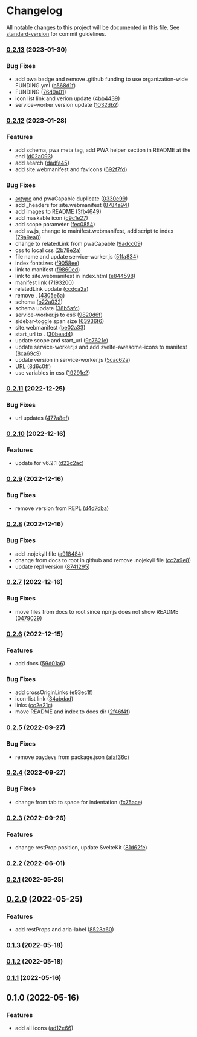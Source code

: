 # Changelog

All notable changes to this project will be documented in this file. See [standard-version](https://github.com/conventional-changelog/standard-version) for commit guidelines.

### [0.2.13](https://github.com/shinokada/svelte-awesome-icons/compare/v0.2.12...v0.2.13) (2023-01-30)


### Bug Fixes

* add pwa badge and remove .github funding to use organization-wide FUNDING.yml ([b568d1f](https://github.com/shinokada/svelte-awesome-icons/commit/b568d1f22dce14436106a589c1a07f34a5ffeb9f))
* FUNDING ([76d0a01](https://github.com/shinokada/svelte-awesome-icons/commit/76d0a0155665c437f262c877781dd9c349235a3e))
* icon list link and verion update ([4bb4439](https://github.com/shinokada/svelte-awesome-icons/commit/4bb4439b28869a6441af763d36164a846ac29033))
* service-worker version update ([1032db2](https://github.com/shinokada/svelte-awesome-icons/commit/1032db21817a252e96c946e2cc1f0a2522f1a727))

### [0.2.12](https://github.com/shinokada/svelte-awesome-icons/compare/v0.2.11...v0.2.12) (2023-01-28)


### Features

* add schema, pwa meta tag, add PWA helper section in README at the end ([d02a093](https://github.com/shinokada/svelte-awesome-icons/commit/d02a09391b8bd7c78d287029487718cbcda4baea))
* add search ([dadfa45](https://github.com/shinokada/svelte-awesome-icons/commit/dadfa4592396059acdfdbc6f09d328d2671a6241))
* add site.webmanifest and favicons ([692f7fd](https://github.com/shinokada/svelte-awesome-icons/commit/692f7fd07095e07d9a4900fe6092fdd980b6b8ed))


### Bug Fixes

* [@type](https://github.com/type) and pwaCapable duplicate ([0330e99](https://github.com/shinokada/svelte-awesome-icons/commit/0330e99f020742485a4564ee6056a07c56850129))
* add _headers for site.webmanifest ([8784a94](https://github.com/shinokada/svelte-awesome-icons/commit/8784a94620785a2995f50e457f88fa4edea8b0bc))
* add images to README ([3fb4649](https://github.com/shinokada/svelte-awesome-icons/commit/3fb464959dfa09960b17141a2eff7c9123d958f0))
* add maskable icon ([c9c1e27](https://github.com/shinokada/svelte-awesome-icons/commit/c9c1e277ae48b6bc32f6dbdcf8b93c599b0020fc))
* add scope parameter ([fec0854](https://github.com/shinokada/svelte-awesome-icons/commit/fec085487c804d16e0264afea02d9008e21fefc7))
* add sw.js, change to mainifest.webmanifest, add script to index ([79a9ea0](https://github.com/shinokada/svelte-awesome-icons/commit/79a9ea0f8796dc03ed0da705efe27b9a28802ec3))
* change to relatedLink from pwaCapable ([9adcc09](https://github.com/shinokada/svelte-awesome-icons/commit/9adcc097b6a2db4694327d2e7f35673468aa1e33))
* css to local css ([2b78e2a](https://github.com/shinokada/svelte-awesome-icons/commit/2b78e2aed79980e21ffd2df61ddb30f610803928))
* file name and update service-worker.js ([51fa834](https://github.com/shinokada/svelte-awesome-icons/commit/51fa83467c4a25a72a52bc58180c211119a74166))
* index fontsizes ([f9058ee](https://github.com/shinokada/svelte-awesome-icons/commit/f9058ee2e02fdda8cb591d21b79530809fcee433))
* link to manifest ([f9860ed](https://github.com/shinokada/svelte-awesome-icons/commit/f9860edab4a96673fe1cabbed8695569ea866b66))
* link to site.webmanifest in index.html ([e844598](https://github.com/shinokada/svelte-awesome-icons/commit/e84459809293f3593874cfd2498e0ba9932b5938))
* manifest link ([7193200](https://github.com/shinokada/svelte-awesome-icons/commit/71932008ca370cf2660ae64ed36e5112f98aefa1))
* relatedLink update ([ccdca2a](https://github.com/shinokada/svelte-awesome-icons/commit/ccdca2a13ed6f5da5bc7501d35f243125f997702))
* remove , ([4305e6a](https://github.com/shinokada/svelte-awesome-icons/commit/4305e6a12525611afded8a5213fe859b9c942a93))
* schema ([b22a032](https://github.com/shinokada/svelte-awesome-icons/commit/b22a032d379cfdec7acd15b6b31746ece51ab3c2))
* schema update ([38b5afc](https://github.com/shinokada/svelte-awesome-icons/commit/38b5afc462f75f1759f02931298cace6878224b9))
* service-worker.js to es6 ([9820d6f](https://github.com/shinokada/svelte-awesome-icons/commit/9820d6f40ba8fb17f35bc8f16310bd1770e6133d))
* sidebar-toggle span size ([63936f6](https://github.com/shinokada/svelte-awesome-icons/commit/63936f684d4fdef28142b095b2c07e4bb24af98d))
* site.webmanifest ([be02a33](https://github.com/shinokada/svelte-awesome-icons/commit/be02a337c4abaa77b4c92934eb97744e0c58885b))
* start_url to . ([30bead4](https://github.com/shinokada/svelte-awesome-icons/commit/30bead4a8d05d455c8d6df9374788a91947ae621))
* update scope and start_url ([9c7621e](https://github.com/shinokada/svelte-awesome-icons/commit/9c7621ea4be90c8e21c21ed81727c32aa222aff6))
* update service-worker.js and add svelte-awesome-icons to manifest ([8ca69c9](https://github.com/shinokada/svelte-awesome-icons/commit/8ca69c994e51c35e89b6230e1786ef4c32af22f8))
* update version in service-worker.js ([5cac62a](https://github.com/shinokada/svelte-awesome-icons/commit/5cac62af7dd336dd2932819e9c925f9e88f89735))
* URL ([8d6c0ff](https://github.com/shinokada/svelte-awesome-icons/commit/8d6c0fff2ece62202bba31cd51128a0cc554f422))
* use variables in css ([19291e2](https://github.com/shinokada/svelte-awesome-icons/commit/19291e2e41ed0f09e72f62a8d8cfb83fd24f0304))

### [0.2.11](https://github.com/shinokada/svelte-awesome-icons/compare/v0.2.10...v0.2.11) (2022-12-25)


### Bug Fixes

* url updates ([477a8ef](https://github.com/shinokada/svelte-awesome-icons/commit/477a8ef4fa9884d8f3139ad0cc0bed4f6587b764))

### [0.2.10](https://github.com/shinokada/svelte-awesome-icons/compare/v0.2.9...v0.2.10) (2022-12-16)


### Features

* update for v6.2.1 ([d22c2ac](https://github.com/shinokada/svelte-awesome-icons/commit/d22c2ac05f4d261e6d20790b11c09598d46090e1))

### [0.2.9](https://github.com/shinokada/svelte-awesome-icons/compare/v0.2.8...v0.2.9) (2022-12-16)


### Bug Fixes

* remove version from REPL ([d4d7dba](https://github.com/shinokada/svelte-awesome-icons/commit/d4d7dba90e9caf7b3c0d798b61462b2c8827c76e))

### [0.2.8](https://github.com/shinokada/svelte-awesome-icons/compare/v0.2.7...v0.2.8) (2022-12-16)


### Bug Fixes

* add .nojekyll file ([a918484](https://github.com/shinokada/svelte-awesome-icons/commit/a91848460367cc4b741fb4b8a6972f4660a49b4b))
* change from docs to root in github and remove .nojekyll file ([cc2a9e8](https://github.com/shinokada/svelte-awesome-icons/commit/cc2a9e80a66769eef9bdb0cf6a50a30ccaaf68a6))
* update repl version ([8741295](https://github.com/shinokada/svelte-awesome-icons/commit/874129594b69ada31827cfc1dc8128300d6ba712))

### [0.2.7](https://github.com/shinokada/svelte-awesome-icons/compare/v0.2.6...v0.2.7) (2022-12-16)


### Bug Fixes

* move files from docs to root since npmjs does not show README ([0479029](https://github.com/shinokada/svelte-awesome-icons/commit/0479029b65bb3eff6a75b7b30d6ea9d7dadd21fa))

### [0.2.6](https://github.com/shinokada/svelte-awesome-icons/compare/v0.2.5...v0.2.6) (2022-12-15)


### Features

* add docs ([59d01a6](https://github.com/shinokada/svelte-awesome-icons/commit/59d01a6ace3784fddb6cb4532ae23ac2da5db19c))


### Bug Fixes

* add crossOriginLinks ([e93ec1f](https://github.com/shinokada/svelte-awesome-icons/commit/e93ec1fabb0fc1b9a82b1716da77ef6249cfa76e))
* icon-list link ([34abdad](https://github.com/shinokada/svelte-awesome-icons/commit/34abdad86e980d98897a3868135209d3660d0275))
* links ([cc2e21c](https://github.com/shinokada/svelte-awesome-icons/commit/cc2e21cc6be84d779fbb6186ff538fe4622a2968))
* move README and index to docs dir ([2f46f4f](https://github.com/shinokada/svelte-awesome-icons/commit/2f46f4f457fb5289886ae7ecbb8c93f41ed29d69))

### [0.2.5](https://github.com/shinokada/svelte-awesome-icons/compare/v0.2.4...v0.2.5) (2022-09-27)


### Bug Fixes

* remove paydevs from package.json ([afaf36c](https://github.com/shinokada/svelte-awesome-icons/commit/afaf36c035bf995508b57cd967deb7ae4aa728dc))

### [0.2.4](https://github.com/shinokada/svelte-awesome-icons/compare/v0.2.3...v0.2.4) (2022-09-27)


### Bug Fixes

* change from tab to space for indentation ([fc75ace](https://github.com/shinokada/svelte-awesome-icons/commit/fc75ace3c7cdd527cf6cb7b9f1faab02315a8fcf))

### [0.2.3](https://github.com/shinokada/svelte-awesome-icons/compare/v0.2.2...v0.2.3) (2022-09-26)

### Features

- change restProp position, update SvelteKit ([81d62fe](https://github.com/shinokada/svelte-awesome-icons/commit/81d62fe2eaffb0384b64866d32f82be7b2292ebb))

### [0.2.2](https://github.com/shinokada/svelte-awesome-icons/compare/v0.2.1...v0.2.2) (2022-06-01)

### [0.2.1](https://github.com/shinokada/svelte-awesome-icons/compare/v0.2.0...v0.2.1) (2022-05-25)

## [0.2.0](https://github.com/shinokada/svelte-awesome-icons/compare/v0.1.3...v0.2.0) (2022-05-25)

### Features

- add restProps and aria-label ([8523a60](https://github.com/shinokada/svelte-awesome-icons/commit/8523a60bb7f45b9f5ed4605ba873002afcf15bef))

### [0.1.3](https://github.com/shinokada/svelte-awesome-icons/compare/v0.1.2...v0.1.3) (2022-05-18)

### [0.1.2](https://github.com/shinokada/svelte-awesome-icons/compare/v0.1.1...v0.1.2) (2022-05-18)

### [0.1.1](https://github.com/shinokada/svelte-awesome-icons/compare/v0.1.0...v0.1.1) (2022-05-16)

## 0.1.0 (2022-05-16)

### Features

- add all icons ([ad12e66](https://github.com/shinokada/svelte-awesome-icons/commit/ad12e668f25718542cc01eec9c8d37de508bdccd))
